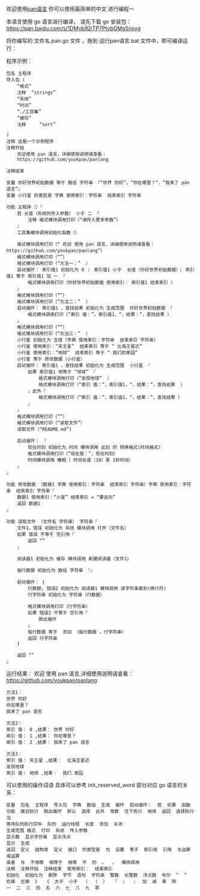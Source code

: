 欢迎使用[pan语言](https://github.com/youkpan/panlang)
你可以使用最简单的中文 进行编程～


本语言使用 go 语言进行编译，
请先下载 go 安装包：
https://pan.baidu.com/s/1DMvb92iTP7PtvbGMgSnsyg

将你编写的 文件名.pan.go 文件 ，拖到 运行pan语言.bat 文件中，即可编译运行：

程序示例：

    包名 主程序
    导入包 (
        “格式”
        注释 	“strings”
        “系统”
        “时间”
        “./工具集”
        “缓存”
        注释     “sort”
        
    )
    注释 这是一个示例程序
    注释开始
        欢迎使用 pan 语言，详细使用说明请查看：
        https://github.com/youkpan/panlang

    注释结束

    变量 你好世界初始数据 等于 数组 字符串 『“世界 你好”，“你在哪里？”，“我来了 pan 语言”』
    变量 小行星 的类型是 字典 使用索引：字符串  结束索引 字符串

    功能 主程序（）『
        若 长度（系统的传入参数） 小于 二 『
            注释 格式模块调用打印（“请传入更多参数”）
        』
        工具集模块调用初始化函数（）

        格式模块调用打印（“ 欢迎 使用 pan 语言，详细使用说明请查看：  https://github.com/youkpan/panlang”）
        格式模块调用打印（“”）
        格式模块调用打印（“方法一：”  ）
        启动循环： 索引值1 初始化为 0 ； 索引值1 小于  长度（你好世界初始数据）； 索引值1 等于 索引值1 加 一 『
            格式模块调用打印（你好世界初始数据 使用索引： 索引值1 结束索引 ）
        』
        格式模块调用打印（“”）
        格式模块调用打印（“方法二：”  ）
        启动循环： 索引值1 ，查找结果 初始化为 生成范围  你好世界初始数据 『
            格式模块调用打印（“索引 值：”，索引值1，“，结果：”，查找结果 ）
        』
        格式模块调用打印（“”）
        格式模块调用打印（“方法三：”  ）
        小行星 初始化为 生成（字典 使用索引：字符串  结束索引 字符串）
        小行星 使用索引：“天王星”  结束索引 等于 “ 比海王星近”
        小行星 使用索引：“地球”  结束索引 等于 “ 我们的家园”
        小行星 等于 修改数据（小行星）
        启动循环： 索引值1 ，查找结果 初始化为 生成范围  小行星 『
            如果 索引值1 相等于 “地球” 『
                格式模块调用打印（“发现地球”  ）
                格式模块调用打印（“索引 值：”，索引值1，“，结果：”，查找结果  ）
            』此外『
                格式模块调用打印（“索引 值：”，索引值1，“，结果：”，查找结果 ）
            』
        』
        格式模块调用打印（“”）
        格式模块调用打印（“读取文件”）
        读取文件（“README.md”)

        启动循环： 『
            现在时刻 初始化为 时间 模块调用 此刻 的 转换格式(时间格式)
            格式模块调用打印（“现在是：”，现在时刻）
            时间模块调用 睡眠（ 时间长度（10）乘 1秒时间）
        』
    』

    功能 修改数据 （数据1 字典 使用索引：字符串  结束索引 字符串）字典 使用索引：字符串  结束索引 字符串『
        数据1 使用索引：“火星” 结束索引 = “要去吗”
        返回 数据1
    』

    功能 读取文件 （文件名 字符串） 字符串『
        文件1，错误 初始化为 系统 模块调用 打开（文件名）
        如果 错误 不等于 空引用『
            返回 “”
        』

        阅读器1 初始化为 缓存 模块调用 新建阅读器（文件1）

        每行数据 初始化为 数组 字符串 『』

        启动循环： {
            行数据, 错误2 初始化为 阅读器1 模块调用 读字符串直到(换行符)
            行字符串 初始化为 字符串（行数据）

            格式模块调用打印（行字符串）
            如果 错误2 不等于 空引用『
                跳出循环
            』
            每行数据 等于  添加 （每行数据 ，行字符串）
            返回 行字符串
        }

        返回 “”
    』

运行结果：
    欢迎 使用 pan 语言,详细使用说明请查看：  https://github.com/youkpan/panlang

    方法1：
    世界 你好
    你在哪里？
    我来了 pan 语言

    方法2：
    索引 值： 0 ,结果： 世界 你好
    索引 值： 1 ,结果： 你在哪里？
    索引 值： 2 ,结果： 我来了 pan 语言

    方法3：
    索引 值： 天王星 ,结果：  比海王星近
    发现地球
    索引 值： 地球 ,结果：  我们.家园

可以使用的操作词语 具体可以参考 init_reserved_word 部分对应 go 语言的关系：

    变量  包名  主程序  导入包  字典  数组  生成  循环  启动循环：  若  如果  函数  功能  推迟执行  跳出循环  默认  选择  此外  常数  往下执行  继续  返回  选择执行  当  
    等待队列执行完毕  队列  运行线程  长度  添加  关闭  
    生成范围 格式  打印  系统  传入参数      
    显示数  显示字符串  显示浮点  
    显示  生成  
    返回  定义  结构体  定义  接口  的类型是  为  设置  等于  取引用  引用  与运算  或运算  
    或者  与  不相等  相等于  相等  不  的  。  ，  模块调用      
    注释  注释开始  注释结束  使用索引：  结束索引  
    初始化  初始化为  删除  字节  语句  字符串  整数  长整数  浮点数  布尔  “  ”  右移  左移  》  《  大于  小于  （  （  ）  『  』  ；  加  减  乘  除  
    一  二  三  四  五  六  七  八  九  零 